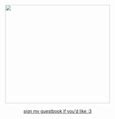 <p align="center">
<img src="https://files.catbox.moe/7z9ye0.gif"style="width:340px;height:320px;">
<br><br>
<a href="https://liamplecak.atabook.org/">sign my guestbook if you'd like :3</a>
